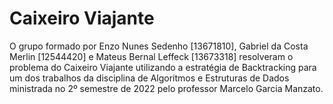 # Caixeiro Viajante

O grupo formado por Enzo Nunes Sedenho [13671810], Gabriel da Costa Merlin [12544420] e Mateus Bernal Leffeck [13673318]
resolveram o problema do Caixeiro Viajante utilizando a estratégia de Backtracking para um dos trabalhos da disciplina
de Algoritmos e Estruturas de Dados ministrada no 2º semestre de 2022 pelo professor Marcelo Garcia Manzato.
